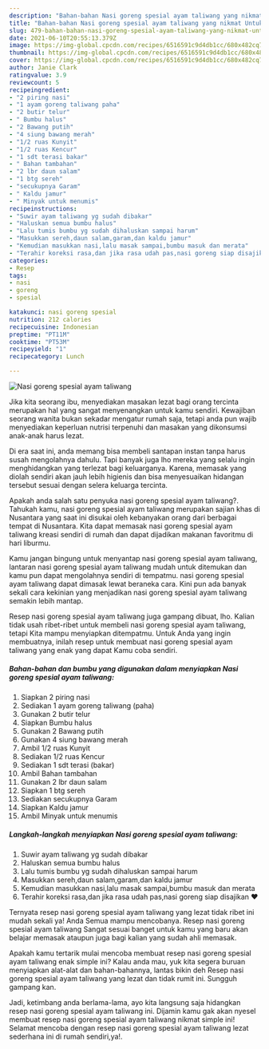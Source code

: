 ```yaml
---
description: "Bahan-bahan Nasi goreng spesial ayam taliwang yang nikmat Untuk Jualan"
title: "Bahan-bahan Nasi goreng spesial ayam taliwang yang nikmat Untuk Jualan"
slug: 479-bahan-bahan-nasi-goreng-spesial-ayam-taliwang-yang-nikmat-untuk-jualan
date: 2021-06-10T20:55:13.379Z
image: https://img-global.cpcdn.com/recipes/6516591c9d4db1cc/680x482cq70/nasi-goreng-spesial-ayam-taliwang-foto-resep-utama.jpg
thumbnail: https://img-global.cpcdn.com/recipes/6516591c9d4db1cc/680x482cq70/nasi-goreng-spesial-ayam-taliwang-foto-resep-utama.jpg
cover: https://img-global.cpcdn.com/recipes/6516591c9d4db1cc/680x482cq70/nasi-goreng-spesial-ayam-taliwang-foto-resep-utama.jpg
author: Janie Clark
ratingvalue: 3.9
reviewcount: 5
recipeingredient:
- "2 piring nasi"
- "1 ayam goreng taliwang paha"
- "2 butir telur"
- " Bumbu halus"
- "2 Bawang putih"
- "4 siung bawang merah"
- "1/2 ruas Kunyit"
- "1/2 ruas Kencur"
- "1 sdt terasi bakar"
- " Bahan tambahan"
- "2 lbr daun salam"
- "1 btg sereh"
- "secukupnya Garam"
- " Kaldu jamur"
- " Minyak untuk menumis"
recipeinstructions:
- "Suwir ayam taliwang yg sudah dibakar"
- "Haluskan semua bumbu halus"
- "Lalu tumis bumbu yg sudah dihaluskan sampai harum"
- "Masukkan sereh,daun salam,garam,dan kaldu jamur"
- "Kemudian masukkan nasi,lalu masak sampai,bumbu masuk dan merata"
- "Terahir koreksi rasa,dan jika rasa udah pas,nasi goreng siap disajikan ❤️"
categories:
- Resep
tags:
- nasi
- goreng
- spesial

katakunci: nasi goreng spesial 
nutrition: 212 calories
recipecuisine: Indonesian
preptime: "PT11M"
cooktime: "PT53M"
recipeyield: "1"
recipecategory: Lunch

---
```



![Nasi goreng spesial ayam taliwang](https://img-global.cpcdn.com/recipes/6516591c9d4db1cc/680x482cq70/nasi-goreng-spesial-ayam-taliwang-foto-resep-utama.jpg)

Jika kita seorang ibu, menyediakan masakan lezat bagi orang tercinta merupakan hal yang sangat menyenangkan untuk kamu sendiri. Kewajiban seorang  wanita bukan sekadar mengatur rumah saja, tetapi anda pun wajib menyediakan keperluan nutrisi terpenuhi dan masakan yang dikonsumsi anak-anak harus lezat.

Di era  saat ini, anda memang bisa membeli santapan instan tanpa harus susah mengolahnya dahulu. Tapi banyak juga lho mereka yang selalu ingin menghidangkan yang terlezat bagi keluarganya. Karena, memasak yang diolah sendiri akan jauh lebih higienis dan bisa menyesuaikan hidangan tersebut sesuai dengan selera keluarga tercinta. 



Apakah anda salah satu penyuka nasi goreng spesial ayam taliwang?. Tahukah kamu, nasi goreng spesial ayam taliwang merupakan sajian khas di Nusantara yang saat ini disukai oleh kebanyakan orang dari berbagai tempat di Nusantara. Kita dapat memasak nasi goreng spesial ayam taliwang kreasi sendiri di rumah dan dapat dijadikan makanan favoritmu di hari liburmu.

Kamu jangan bingung untuk menyantap nasi goreng spesial ayam taliwang, lantaran nasi goreng spesial ayam taliwang mudah untuk ditemukan dan kamu pun dapat mengolahnya sendiri di tempatmu. nasi goreng spesial ayam taliwang dapat dimasak lewat beraneka cara. Kini pun ada banyak sekali cara kekinian yang menjadikan nasi goreng spesial ayam taliwang semakin lebih mantap.

Resep nasi goreng spesial ayam taliwang juga gampang dibuat, lho. Kalian tidak usah ribet-ribet untuk membeli nasi goreng spesial ayam taliwang, tetapi Kita mampu menyiapkan ditempatmu. Untuk Anda yang ingin membuatnya, inilah resep untuk membuat nasi goreng spesial ayam taliwang yang enak yang dapat Kamu coba sendiri.

<!--inarticleads1-->

##### Bahan-bahan dan bumbu yang digunakan dalam menyiapkan Nasi goreng spesial ayam taliwang:

1. Siapkan 2 piring nasi
1. Sediakan 1 ayam goreng taliwang (paha)
1. Gunakan 2 butir telur
1. Siapkan  Bumbu halus
1. Gunakan 2 Bawang putih
1. Gunakan 4 siung bawang merah
1. Ambil 1/2 ruas Kunyit
1. Sediakan 1/2 ruas Kencur
1. Sediakan 1 sdt terasi (bakar)
1. Ambil  Bahan tambahan
1. Gunakan 2 lbr daun salam
1. Siapkan 1 btg sereh
1. Sediakan secukupnya Garam
1. Siapkan  Kaldu jamur
1. Ambil  Minyak untuk menumis




<!--inarticleads2-->

##### Langkah-langkah menyiapkan Nasi goreng spesial ayam taliwang:

1. Suwir ayam taliwang yg sudah dibakar
1. Haluskan semua bumbu halus
1. Lalu tumis bumbu yg sudah dihaluskan sampai harum
1. Masukkan sereh,daun salam,garam,dan kaldu jamur
1. Kemudian masukkan nasi,lalu masak sampai,bumbu masuk dan merata
1. Terahir koreksi rasa,dan jika rasa udah pas,nasi goreng siap disajikan ❤️




Ternyata resep nasi goreng spesial ayam taliwang yang lezat tidak ribet ini mudah sekali ya! Anda Semua mampu mencobanya. Resep nasi goreng spesial ayam taliwang Sangat sesuai banget untuk kamu yang baru akan belajar memasak ataupun juga bagi kalian yang sudah ahli memasak.

Apakah kamu tertarik mulai mencoba membuat resep nasi goreng spesial ayam taliwang enak simple ini? Kalau anda mau, yuk kita segera buruan menyiapkan alat-alat dan bahan-bahannya, lantas bikin deh Resep nasi goreng spesial ayam taliwang yang lezat dan tidak rumit ini. Sungguh gampang kan. 

Jadi, ketimbang anda berlama-lama, ayo kita langsung saja hidangkan resep nasi goreng spesial ayam taliwang ini. Dijamin kamu gak akan nyesel membuat resep nasi goreng spesial ayam taliwang nikmat simple ini! Selamat mencoba dengan resep nasi goreng spesial ayam taliwang lezat sederhana ini di rumah sendiri,ya!.

